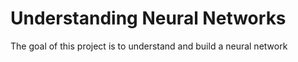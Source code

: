 # Understanding Neural Networks

The goal of this project is to understand and build a neural network

